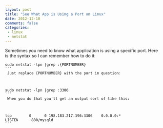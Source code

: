 ```yaml
---
layout: post
title: "See What App is Using a Port on Linux"
date: 2012-12-10
comments: false
categories:
 - linux
 - netstat
---
```

Sometimes you need to know what application is using a specific port.  Here is
the syntax so I can remember how to do it:  
  

    
    
      
    sudo netstat -lpn |grep :{PORTNUMBER}  
    ```
     Just replace {PORTNUMBER} with the port in question:   
    
    
      
    sudo netstat -lpn |grep :3306  
    ```
     When you do that you'll get an output sort of like this:  
    
    
      
    tcp        0      0 198.183.217.196:3306    0.0.0.0:*               LISTEN      880/mysqld  
    ```
    
    
    
    

